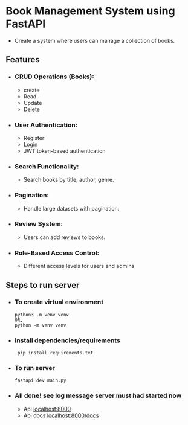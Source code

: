 # Book Management System using FastAPI

- Create a system where users can manage a collection of books.

## Features

- ### CRUD Operations (Books):

  - create
  - Read
  - Update
  - Delete
- ### User Authentication:

  - Register
  - Login
  - JWT token-based authentication
- ### Search Functionality:

  - Search books by title, author, genre.
- ### Pagination:

  - Handle large datasets with pagination.
- ### Review System:

  - Users can add reviews to books.
- ### Role-Based Access Control:

  - Different access levels for users and admins

## Steps to run server

- ### To create virtual environment

  ```
  python3 -m venv venv
  OR,
  python -m venv venv

  ```
- ### Install dependencies/requirements

  ` pip install requirements.txt`
- ### To run server

  `fastapi dev main.py`
- ### All done! see log message server must had started now

  - Api
    [localhost:8000](localhost:8000)
  - Api docs
    [localhost:8000/docs](localhost:8000/docs)
